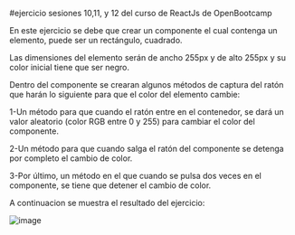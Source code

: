 #ejercicio sesiones 10,11, y 12 del curso de ReactJs de OpenBootcamp

En este ejercicio se debe que crear un componente el cual contenga un elemento, puede ser un rectángulo, cuadrado.

Las dimensiones del elemento serán de ancho 255px y de alto 255px y su color inicial tiene que ser negro.

Dentro del componente se crearan algunos métodos de captura del ratón que harán lo siguiente para que el color del elemento cambie:

1-Un método para que cuando el ratón entre en el contenedor, se dará un valor aleatorio (color RGB entre 0 y 255) para cambiar el color del componente.

2-Un método para que cuando salga el ratón del componente se detenga por completo el cambio de color.

3-Por último, un método en el que cuando se pulsa dos veces en el componente, se tiene que detener el cambio de color.

A continuacion se muestra el resultado del ejercicio:

![image](https://user-images.githubusercontent.com/66092398/186977995-d6e95518-a281-49f5-bc2d-1edea357c7d8.png)


